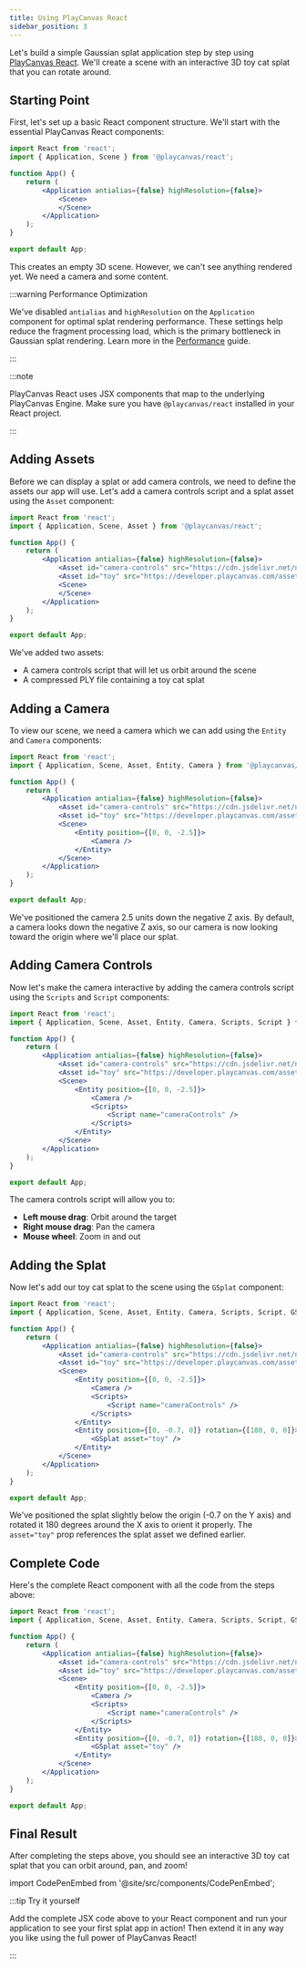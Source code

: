 ```yaml
---
title: Using PlayCanvas React
sidebar_position: 3
---
```


Let's build a simple Gaussian splat application step by step using [PlayCanvas React](/user-manual/playcanvas-react). We'll create a scene with an interactive 3D toy cat splat that you can rotate around.

## Starting Point

First, let's set up a basic React component structure. We'll start with the essential PlayCanvas React components:

```jsx
import React from 'react';
import { Application, Scene } from '@playcanvas/react';

function App() {
    return (
        <Application antialias={false} highResolution={false}>
            <Scene>
            </Scene>
        </Application>
    );
}

export default App;
```

This creates an empty 3D scene. However, we can't see anything rendered yet. We need a camera and some content.

:::warning Performance Optimization

We've disabled `antialias` and `highResolution` on the `Application` component for optimal splat rendering performance. These settings help reduce the fragment processing load, which is the primary bottleneck in Gaussian splat rendering. Learn more in the [Performance](../engine-features/performance.md) guide.

:::

:::note

PlayCanvas React uses JSX components that map to the underlying PlayCanvas Engine. Make sure you have `@playcanvas/react` installed in your React project.

:::

## Adding Assets

Before we can display a splat or add camera controls, we need to define the assets our app will use. Let's add a camera controls script and a splat asset using the `Asset` component:

```jsx {7-8}
import React from 'react';
import { Application, Scene, Asset } from '@playcanvas/react';

function App() {
    return (
        <Application antialias={false} highResolution={false}>
            <Asset id="camera-controls" src="https://cdn.jsdelivr.net/npm/playcanvas/scripts/esm/camera-controls.mjs" preload />
            <Asset id="toy" src="https://developer.playcanvas.com/assets/toy-cat.compressed.ply" />
            <Scene>
            </Scene>
        </Application>
    );
}

export default App;
```

We've added two assets:

- A camera controls script that will let us orbit around the scene
- A compressed PLY file containing a toy cat splat

## Adding a Camera

To view our scene, we need a camera which we can add using the `Entity` and `Camera` components:

```jsx {10-12}
import React from 'react';
import { Application, Scene, Asset, Entity, Camera } from '@playcanvas/react';

function App() {
    return (
        <Application antialias={false} highResolution={false}>
            <Asset id="camera-controls" src="https://cdn.jsdelivr.net/npm/playcanvas/scripts/esm/camera-controls.mjs" preload />
            <Asset id="toy" src="https://developer.playcanvas.com/assets/toy-cat.compressed.ply" />
            <Scene>
                <Entity position={[0, 0, -2.5]}>
                    <Camera />
                </Entity>
            </Scene>
        </Application>
    );
}

export default App;
```

We've positioned the camera 2.5 units down the negative Z axis. By default, a camera looks down the negative Z axis, so our camera is now looking toward the origin where we'll place our splat.

## Adding Camera Controls

Now let's make the camera interactive by adding the camera controls script using the `Scripts` and `Script` components:

```jsx {12-14}
import React from 'react';
import { Application, Scene, Asset, Entity, Camera, Scripts, Script } from '@playcanvas/react';

function App() {
    return (
        <Application antialias={false} highResolution={false}>
            <Asset id="camera-controls" src="https://cdn.jsdelivr.net/npm/playcanvas/scripts/esm/camera-controls.mjs" preload />
            <Asset id="toy" src="https://developer.playcanvas.com/assets/toy-cat.compressed.ply" />
            <Scene>
                <Entity position={[0, 0, -2.5]}>
                    <Camera />
                    <Scripts>
                        <Script name="cameraControls" />
                    </Scripts>
                </Entity>
            </Scene>
        </Application>
    );
}

export default App;
```

The camera controls script will allow you to:

- **Left mouse drag**: Orbit around the target
- **Right mouse drag**: Pan the camera
- **Mouse wheel**: Zoom in and out

## Adding the Splat

Now let's add our toy cat splat to the scene using the `GSplat` component:

```jsx {16-18}
import React from 'react';
import { Application, Scene, Asset, Entity, Camera, Scripts, Script, GSplat } from '@playcanvas/react';

function App() {
    return (
        <Application antialias={false} highResolution={false}>
            <Asset id="camera-controls" src="https://cdn.jsdelivr.net/npm/playcanvas/scripts/esm/camera-controls.mjs" preload />
            <Asset id="toy" src="https://developer.playcanvas.com/assets/toy-cat.compressed.ply" />
            <Scene>
                <Entity position={[0, 0, -2.5]}>
                    <Camera />
                    <Scripts>
                        <Script name="cameraControls" />
                    </Scripts>
                </Entity>
                <Entity position={[0, -0.7, 0]} rotation={[180, 0, 0]}>
                    <GSplat asset="toy" />
                </Entity>
            </Scene>
        </Application>
    );
}

export default App;
```

We've positioned the splat slightly below the origin (-0.7 on the Y axis) and rotated it 180 degrees around the X axis to orient it properly. The `asset="toy"` prop references the splat asset we defined earlier.

## Complete Code

Here's the complete React component with all the code from the steps above:

```jsx
import React from 'react';
import { Application, Scene, Asset, Entity, Camera, Scripts, Script, GSplat } from '@playcanvas/react';

function App() {
    return (
        <Application antialias={false} highResolution={false}>
            <Asset id="camera-controls" src="https://cdn.jsdelivr.net/npm/playcanvas/scripts/esm/camera-controls.mjs" preload />
            <Asset id="toy" src="https://developer.playcanvas.com/assets/toy-cat.compressed.ply" />
            <Scene>
                <Entity position={[0, 0, -2.5]}>
                    <Camera />
                    <Scripts>
                        <Script name="cameraControls" />
                    </Scripts>
                </Entity>
                <Entity position={[0, -0.7, 0]} rotation={[180, 0, 0]}>
                    <GSplat asset="toy" />
                </Entity>
            </Scene>
        </Application>
    );
}

export default App;
```

## Final Result

After completing the steps above, you should see an interactive 3D toy cat splat that you can orbit around, pan, and zoom!

import CodePenEmbed from '@site/src/components/CodePenEmbed';

<CodePenEmbed id="MYgGZax" title="<pc-splat> example" />

:::tip Try it yourself

Add the complete JSX code above to your React component and run your application to see your first splat app in action! Then extend it in any way you like using the full power of PlayCanvas React!

:::
